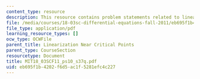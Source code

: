 ```yaml
---
content_type: resource
description: This resource contains problem statements related to linearization.
file: /media/courses/18-03sc-differential-equations-fall-2011/eb695f1b4202f6d5ac1f5281efc4c227_MIT18_03SCF11_ps10_s37q.pdf
file_type: application/pdf
learning_resource_types: []
ocw_type: OCWFile
parent_title: Linearization Near Critical Points
parent_type: CourseSection
resourcetype: Document
title: MIT18_03SCF11_ps10_s37q.pdf
uid: eb695f1b-4202-f6d5-ac1f-5281efc4c227
---
```

